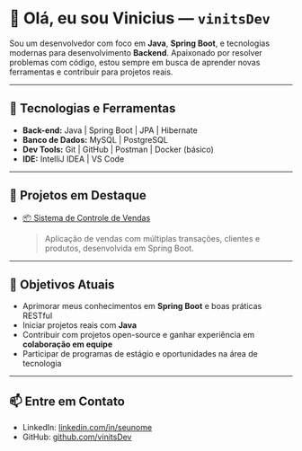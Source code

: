 # 👋 Olá, eu sou Vinicius — `vinitsDev`

Sou um desenvolvedor com foco em **Java**, **Spring Boot**, e tecnologias modernas para desenvolvimento **Backend**. Apaixonado por resolver problemas com código, estou sempre em busca de aprender novas ferramentas e contribuir para projetos reais.

---

## 🚀 Tecnologias e Ferramentas
- **Back-end:** Java | Spring Boot | JPA | Hibernate
- **Banco de Dados:** MySQL | PostgreSQL
- **Dev Tools:** Git | GitHub | Postman | Docker (básico)
- **IDE:** IntelliJ IDEA | VS Code 

---

## 📌 Projetos em Destaque

- [📦 Sistema de Controle de Vendas](https://github.com/seuusuario/seu-projeto)
  > Aplicação de vendas com múltiplas transações, clientes e produtos, desenvolvida em Spring Boot.

---

## 🎯 Objetivos Atuais
- Aprimorar meus conhecimentos em **Spring Boot** e boas práticas RESTful
- Iniciar projetos reais com **Java**
- Contribuir com projetos open-source e ganhar experiência em **colaboração em equipe**
- Participar de programas de estágio e oportunidades na área de tecnologia

---

## 📫 Entre em Contato

- LinkedIn: [linkedin.com/in/seunome](https://linkedin.com/in/seunome)
- GitHub: [github.com/vinitsDev](https://github.com/vinitsDev)

